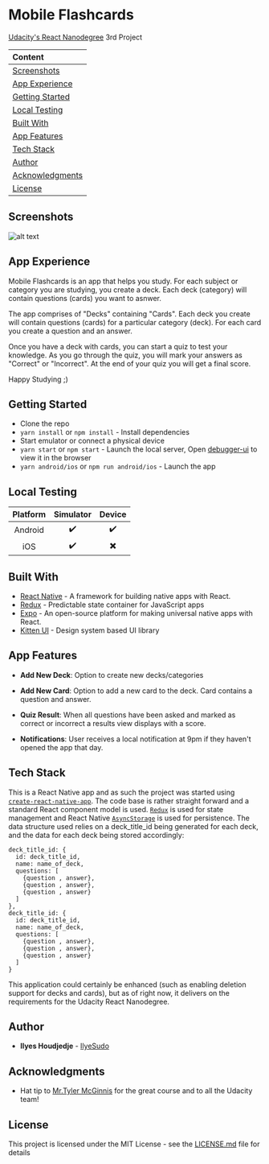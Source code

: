 # Mobile Flashcards

[Udacity's React Nanodegree](https://www.udacity.com/course/react-nanodegree--nd019) 3rd Project

| Content                             |
| :---------------------------------- |
| [Screenshots](#screenshots)         |
| [App Experience](#app-experience)   |
| [Getting Started](#getting-started) |
| [Local Testing](#local-testing)     |
| [Built With](#built-with)           |
| [App Features](#app-features)       |
| [Tech Stack](#tech-stack)           |
| [Author](#author)                   |
| [Acknowledgments](#acknowledgments) |
| [License](#license)                 |

## Screenshots

![alt text](https://github.com/ilyeSudo/MobileFlashcards/blob/master/screenshots/all_views.png?raw=true)

## App Experience

Mobile Flashcards is an app that helps you study. For each subject or category you are studying, you create a deck. Each deck (category) will contain questions (cards) you want to asnwer.

The app comprises of "Decks" containing "Cards". Each deck you create will contain questions (cards) for a particular category (deck). For each card you create a question and an answer.

Once you have a deck with cards, you can start a quiz to test your knowledge. As you go through the quiz, you will mark your answers as "Correct" or "Incorrect". At the end of your quiz you will get a final score.

Happy Studying ;)

## Getting Started

- Clone the repo
- `yarn install` or `npm install` - Install dependencies
- Start emulator or connect a physical device
- `yarn start` or `npm start` - Launch the local server, Open [debugger-ui](http://localhost:8081/debugger-ui/) to view it in the browser
- `yarn android/ios` or `npm run android/ios` - Launch the app

## Local Testing

| Platform |     Simulator      |          Device          |
| :------: | :----------------: | :----------------------: |
| Android  | :heavy_check_mark: |    :heavy_check_mark:    |
|   iOS    | :heavy_check_mark: | :heavy_multiplication_x: |

## Built With

- [React Native](https://www.github.com/facebook/react-native) - A framework for building native apps with React.
- [Redux](https://github.com/reduxjs/redux) - Predictable state container for JavaScript apps
- [Expo](https://www.github.com/expo/expo) - An open-source platform for making universal native apps with React.
- [Kitten UI](https://akveo.github.io/react-native-ui-kitten/) - Design system based UI library

## App Features

- **Add New Deck**: Option to create new decks/categories

- **Add New Card**: Option to add a new card to the deck. Card contains a question and answer.

- **Quiz Result**: When all questions have been asked and marked as correct or incorrect a results view displays with a score.

- **Notifications**: User receives a local notification at 9pm if they haven't opened the app that day.

## Tech Stack

This is a React Native app and as such the project was started using [`create-react-native-app`](https://github.com/expo/create-react-native-app). The code base is rather straight forward and a standard React component model is used. [`Redux`](https://redux.js.org/) is used for state management and React Native [`AsyncStorage`](https://reactnative.dev/docs/asyncstorage) is used for persistence. The data structure used relies on a deck_title_id being generated for each deck, and the data for each deck being stored accordingly:

```
deck_title_id: {
  id: deck_title_id,
  name: name_of_deck,
  questions: [
    {question , answer},
    {question , answer},
    {question , answer}
  ]
},
deck_title_id: {
  id: deck_title_id,
  name: name_of_deck,
  questions: [
    {question , answer},
    {question , answer},
    {question , answer}
  ]
}
```

This application could certainly be enhanced (such as enabling deletion support for decks and cards), but as of right now, it delivers on the requirements for the Udacity React Nanodegree.

## Author

- **Ilyes Houdjedje** - [IlyeSudo](https://ilyesudo.github.io)

## Acknowledgments

- Hat tip to [Mr.Tyler McGinnis](https://twitter.com/tylermcginn) for the great course and to all the Udacity team!

## License

This project is licensed under the MIT License - see the [LICENSE.md](LICENSE.md) file for details
